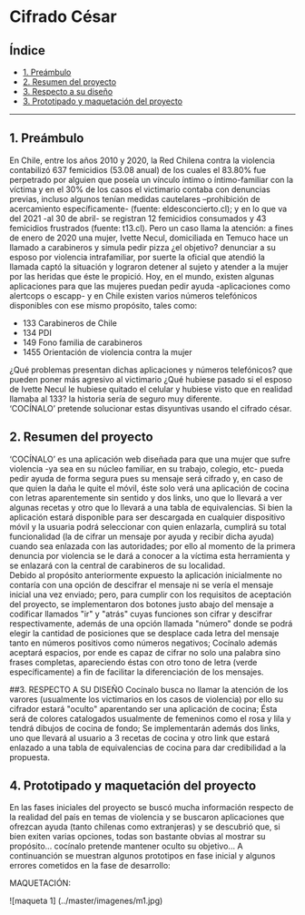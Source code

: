 # Cifrado César

## Índice

* [1. Preámbulo](#1-preámbulo)
* [2. Resumen del proyecto](#2-resumen-del-proyecto)
* [3. Respecto a su diseño](#3-respescto-a-su-diseño)
* [3. Prototipado y maquetación del proyecto](#3-Prototipado-y-Maquetación-del-proyecto)

***

## 1. Preámbulo

En Chile, entre los años 2010 y 2020, la Red Chilena contra la violencia contabilizó 637 femicidios (53.08 anual) de los cuales el 83.80% fue perpetrado por alguien que poseía un vínculo íntimo o íntimo-familiar con la víctima y en el 30% de los casos el victimario contaba con denuncias previas, incluso algunos tenían medidas cautelares –prohibición de acercamiento específicamente- (fuente: eldesconcierto.cl); y en lo que va del 2021 -al 30 de abril- se registran 12 femicidios consumados y 43 femicidios frustrados (fuente: t13.cl). 
Pero un caso llama la atención: a fines de enero de 2020 una mujer, Ivette Necul, domiciliada en Temuco  hace un llamado a carabineros y simula pedir pizza ¿el objetivo? denunciar a su esposo por violencia intrafamiliar, por suerte la oficial que atendió la llamada captó la situación y lograron detener al sujeto y atender a la mujer por las heridas que éste le propició. 
Hoy, en el mundo, existen algunas aplicaciones para que las mujeres puedan pedir ayuda -aplicaciones como alertcops o escapp- y en Chile existen varios números telefónicos disponibles con ese mismo propósito, tales como:

* 133 Carabineros de Chile
* 134 PDI
* 149 Fono familia de carabineros
* 1455 Orientación de violencia contra la mujer

¿Qué problemas presentan dichas aplicaciones y números telefónicos? que pueden poner más agresivo al victimario ¿Qué hubiese pasado si el esposo de Ivette Necul le hubiese quitado el celular y hubiese visto que en realidad llamaba al 133? la historia sería de seguro muy diferente.  
‘COCÍNALO’ pretende solucionar estas disyuntivas usando el cifrado césar. 


## 2. Resumen del proyecto

‘COCÍNALO’ es una aplicación web diseñada para que una mujer que sufre violencia -ya sea en su núcleo familiar, en su trabajo, colegio, etc- pueda pedir ayuda de forma segura pues su mensaje será cifrado y, en caso de que quien la daña le quite el móvil, éste solo verá una aplicación de cocina con letras aparentemente sin sentido y dos links, uno que lo llevará a ver algunas recetas y otro que lo llevará a una tabla de equivalencias. Si bien la aplicación estará disponible para ser descargada en cualquier dispositivo móvil y la usuaria podrá seleccionar con quien enlazarla, cumplirá su total funcionalidad (la de cifrar un mensaje por ayuda y recibir dicha ayuda) cuando sea enlazada con las autoridades; por ello al momento de la primera denuncia por violencia se le dará a conocer a la víctima esta herramienta y se enlazará con la central de carabineros de su localidad.  
Debido al propósito anteriormente expuesto la aplicación inicialmente no contaría con una opción de descifrar el mensaje ni se vería el mensaje inicial una vez enviado; pero, para cumplir con los requisitos de aceptación del proyecto, se implementaron dos botones justo abajo del mensaje a codificar llamados "ir" y "atrás" cuyas funciones son cifrar y descifrar respectivamente, además de una opción llamada "número" donde se podrá elegir la cantidad de posiciones que se desplace cada letra del mensaje tanto en números positivos como números negativos; Cocínalo además aceptará espacios, por ende es capaz de cifrar no solo una palabra sino frases completas, apareciendo éstas con otro tono de letra (verde específicamente) a fin de facilitar la diferenciación de los mensajes.

##3. RESPECTO A SU DISEÑO
Cocínalo busca no llamar la atención de los varores (usualmente los victimarios en los casos de violencia) por ello su cifrador estará "oculto" aparentando ser una aplicación de cocina; Ésta será de colores catalogados usualmente de femeninos como el rosa y lila y tendrá dibujos de cocina  de fondo; Se implementarán además dos links, uno que llevará al usuario a 3 recetas de cocina y otro link que estará enlazado a una tabla de equivalencias de cocina para dar credibilidad a la propuesta.

## 4. Prototipado y maquetación del proyecto

En las fases iniciales del proyecto se buscó mucha información respecto de la realidad del país en temas de violencia y se buscaron aplicaciones que ofrezcan ayuda (tanto chilenas como extranjeras) y se descubrió que, si bien exiten varias opciones, todas son bastante obvias al mostrar su propósito... cocínalo pretende mantener oculto su objetivo... 
A continuanción se muestran algunos prototipos en fase inicial y algunos errores cometidos en la fase de desarrollo:  

MAQUETACIÓN:

![maqueta 1] (../master/imagenes/m1.jpg)


</details>
